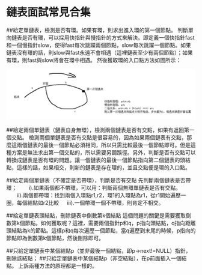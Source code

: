 # 鏈表面試常見合集


##給定單鏈表，檢測是否有環。如果有環，則求出進入環的第一個節點。
判斷單向鏈表是否有環，可以採用快指針與慢指針的方式來解決。即定義一個快指針fast和一個慢指針slow，使得fast每次跳躍兩個節點，slow每次跳躍一個節點。如果鏈表沒有環的話，則slow與fast永遠不會相遇（這裡鏈表至少有兩個節點）；如果有環，則fast與slow將會在環中相遇。
然後獲取環的入口點方法如圖所示：


![](./images/231605460626297.png)

##給定兩個單鏈表（鏈表自身無環），檢測兩個鏈表是否有交點，如果有返回第一個交點。
檢測兩個單鏈表是否有交點是很容易的，因為如果兩個鏈表有交點，那麼這兩個鏈表的最後一個節點必須相同，所以只需比較最後一個節點即可。但是這種方案是無法求出第一個交點的，所以需要另闢蹊徑。另外，判斷是否有交點可以轉換成鏈表是否有環的問題。讓一個鏈表的最後一個節點指向第二個鏈表的頭結點，這樣的話，如果相交，則新的鏈表是存在環的，並且交點便是環的入口點。

##給定兩個單鏈表（不確定是否帶環），判斷是否有交點
先判斷兩個鏈表是否帶環；
　　i).如果兩個都不帶環，可以用：判斷兩個無環單鏈表是否有交點。
　　ii).兩個都帶環：找到兩個入環點r1,r2，環1的入環點為r1，從r1開始遍歷一圈，每個結點如r2比較
　 iii).一個帶環一個不帶環，則肯定不相交。

##給定單鏈表頭結點，刪除鏈表中倒數第k個結點
這個問題的關鍵是需要獲取倒數第k個節點。如何獲取呢？這裡，需要兩個指針p和q，p指向頭結點，q指向距離頭結點為k的節點。這樣p和q每次遍歷一個節點，當q遍歷到末尾的時候，p指向的節點即為倒數第k個節點，然後刪除即可。

##只給定單鏈表中某個結點p（並非最後一個結點，即p->next!=NULL）指針，刪除該結點；
##只給定單鏈表中某個結點p（非空結點），在p前面插入一個結點。
上訴兩種方法的原理都是一樣的。
